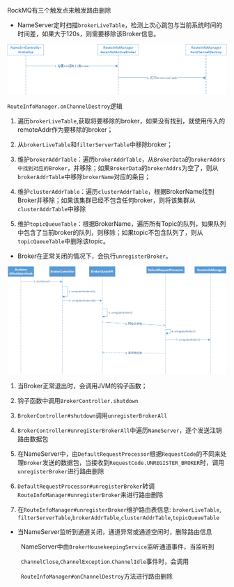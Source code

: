 RockMQ有三个触发点来触发路由删除

- NameServer定时扫描`brokerLiveTable`，检测上次心跳包与当前系统时间的时间差，如果大于120s，则需要移除该Broker信息。

![NameServer定时扫描brokerLiveTable](路由删除-NameServer定时扫描.png)

`RouteInfoManager.onChannelDestroy`逻辑

1. 遍历`brokerLiveTable`,获取将要移除的broker，如果没有找到，就使用传入的remoteAddr作为要移除的broker；

2. 从`brokerLiveTable`和`filterServerTable`中移除broker；

3. 维护`brokerAddrTable`：遍历`brokerAddrTable`，从`BrokerData`的`brokerAddrs中找到对应的Broker`，并移除；如果`BrokerData`的`brokerAddrs`为空了，则从`brokerAddrTable`中移除`brokerName`对应的条目；

4. 维护`clusterAddrTable`：遍历`clusterAddrTable`，根据BrokerName找到Broker并移除；如果该集群已经不包含任何broker，则将该集群从`clusterAddrTable`中移除

5. 维护`topicQueueTable`：根据BrokerName，遍历所有Topic的队列，如果队列中包含了当前broker的队列，则移除；如果topic不包含队列了，则从`topicQueueTable`中删除该topic。



- Broker在正常关闭的情况下，会执行`unregisterBroker`。

![路由删除-Broker正常关闭](路由删除-Broker正常关闭.png)

1. 当Broker正常退出时，会调用JVM的钩子函数；

2. 钩子函数中调用`BrokerController.shutdown`

3. `BrokerController#shutdown`调用`unregisterBrokerAll`

4. `BrokerController#unregisterBrokerAll`中遍历`NameServer`，逐个发送注销路由数据包

5. 在NameServer中，由`DefaultRequestProcessor`根据`RequestCode`的不同来处理`Broker`发送的数据包，当接收到`RequestCode.UNREGISTER_BROKER`时，调用`unregisterBroker`进行路由删除

6. `DefaultRequestProcessor#unregisterBroker`转调`RouteInfoManager#unregisterBroker`来进行路由删除

7. 在`RouteInfoManager#unregisterBroker`维护路由表信息:  `brokerLiveTable`, `filterServerTable`,`brokerAddrTable`,`clusterAddrTable`,`topicQueueTable`



- 当NameServer监听到通道关闭，通道异常或通道空闲时，删除路由信息

        NameServer中由`BrokerHousekeepingService`监听通道事件，当监听到

        `ChannelClose`,`ChannelException`.`ChannelIdle`事件时，会调用

        `RouteInfoManager#onChannelDestroy`方法进行路由删除
